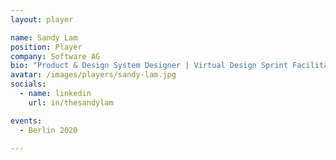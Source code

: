 ```yaml
---
layout: player

name: Sandy Lam
position: Player
company: Software AG
bio: "Product & Design System Designer | Virtual Design Sprint Facilitator | Workshop Designer"
avatar: /images/players/sandy-lam.jpg
socials:
  - name: linkedin
    url: in/thesandylam

events:
  - Berlin 2020

---
```

